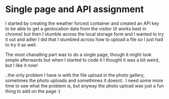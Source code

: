 # Single page and API assignment

I started by creating the weather forcest container and created an API key to be able
to get a geolocation data from the visitor (it works best in chrome)
but then I stumble across the local storage form and I wanted to try it out and adter I did that I stumbled across how to upload a file so I just had to try it as well.

The most chanalling part was to do a single page, though it might look simple afterwards but when I started to code it I thought it was a bit weird, but I like it now!

..the only problem I have is with the file upload in the photo gallery, sometimes the photo uploads and somethimes it doesnt.. I need some more time to see what the problem is, but anyway the photo upload was just a fun thing to add on the page :)

